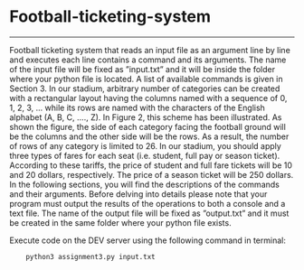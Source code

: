 # Football-ticketing-system
---
Football ticketing system that reads an input file as an argument line by line and executes each line contains a command and its arguments. The name of the input file will be fixed as ”input.txt” and it will be inside the folder where your python file is located. A list of available commands is given in Section 3. In our stadium, arbitrary number of categories can be created with a rectangular layout having the columns named with a sequence of 0, 1, 2, 3, ... while its rows are named with the characters of the English alphabet (A, B, C, ...., Z). In Figure 2, this scheme has been illustrated. As shown the figure, the side of each category facing the football ground will be the columns and the other side will be the rows. As a result, the number of rows of any category is limited to 26. In our stadium, you should apply three types of fares for each seat (i.e. student, full pay or season ticket). According to these tariffs, the price of student and full fare tickets will be 10 and 20 dollars, respectively. The price of a season ticket will be 250 dollars. In the following sections, you will find the descriptions of the commands and their arguments. Before delving into details please note that your program must output the results of the operations to both a console and a text file. The name of the output file will be fixed as ”output.txt” and it must be created in the same folder where your python file exists.

Execute code on the DEV server using the following command in terminal:

        python3 assignment3.py input.txt

